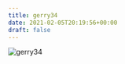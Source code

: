 ```yaml
---
title: gerry34
date: 2021-02-05T20:19:56+00:00
draft: false
---
```


![gerry34](/images/2010.jpeg)

